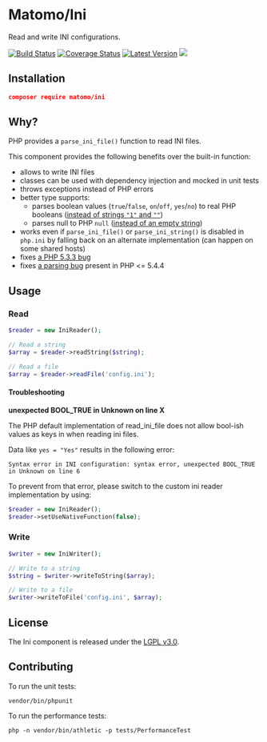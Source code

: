 # Matomo/Ini

Read and write INI configurations.

[![Build Status](https://travis-ci.com/matomo-org/component-ini.svg?branch=master)](https://travis-ci.com/matomo-org/component-ini)
[![Coverage Status](https://img.shields.io/coveralls/matomo-org/component-ini/master.svg?style=flat-square)](https://coveralls.io/r/matomo-org/component-ini?branch=master)
[![Latest Version](https://img.shields.io/github/release/matomo-org/component-ini.svg?style=flat-square)](https://packagist.org/packages/matomo/component-ini)
[![](https://img.shields.io/packagist/dm/matomo/ini.svg?style=flat-square)](https://packagist.org/packages/matomo/ini)

## Installation

```json
composer require matomo/ini
```

## Why?

PHP provides a `parse_ini_file()` function to read INI files.

This component provides the following benefits over the built-in function:

- allows to write INI files
- classes can be used with dependency injection and mocked in unit tests
- throws exceptions instead of PHP errors
- better type supports:
  - parses boolean values (`true`/`false`, `on`/`off`, `yes`/`no`) to real PHP booleans ([instead of strings `"1"` and `""`](http://3v4l.org/JuvOT))
  - parses null to PHP `null` ([instead of an empty string](http://3v4l.org/KSoj2))
- works even if `parse_ini_file()` or `parse_ini_string()` is disabled in `php.ini` by falling back on an alternate implementation (can happen on some shared hosts)
- fixes [a PHP 5.3.3 bug](http://3v4l.org/jD1Lh)
- fixes [a parsing bug](http://3v4l.org/m24cT) present in PHP <= 5.4.4

## Usage

### Read

```php
$reader = new IniReader();

// Read a string
$array = $reader->readString($string);

// Read a file
$array = $reader->readFile('config.ini');
```

#### Troubleshooting

**unexpected BOOL_TRUE in Unknown on line X**

The PHP default implementation of read_ini_file does not allow bool-ish values as keys in when reading ini files.

Data like `yes = "Yes"` results in the following error:

```
Syntax error in INI configuration: syntax error, unexpected BOOL_TRUE in Unknown on line 6
```

To prevent from that error, please switch to the custom ini reader implementation by using:

```php
$reader = new IniReader();
$reader->setUseNativeFunction(false);
```


### Write

```php
$writer = new IniWriter();

// Write to a string
$string = $writer->writeToString($array);

// Write to a file
$writer->writeToFile('config.ini', $array);
```

## License

The Ini component is released under the [LGPL v3.0](http://choosealicense.com/licenses/lgpl-3.0/).

## Contributing

To run the unit tests:

```
vendor/bin/phpunit
```

To run the performance tests:

```
php -n vendor/bin/athletic -p tests/PerformanceTest
```
